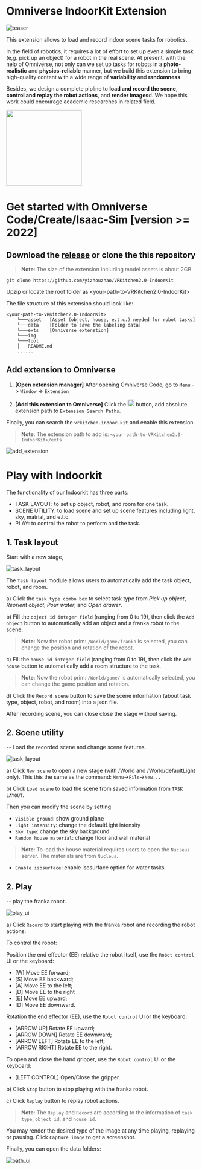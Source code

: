 # Omniverse IndoorKit Extension

![teaser](img/teaser_new.png)


This extension allows to load and record indoor scene tasks for robotics. 

In the field of robotics, it requires a lot of effort to set up even a simple task (e,g. pick up an object) for a robot in the real scene. At present, with the help of Omniverse, not only can we set up tasks for robots in a **photo-realistic** and **physics-reliable** manner, but we build this extension to bring high-quality content with a wide range of **variability** and **randomness**. 

Besides, we design a complete pipline to **load and record the scene**, **control and replay the robot actions**, and **render images**d. We hope this work could encourage academic researches in related field.


<img src="img/ui.png" width="200">

# Get started with Omniverse Code/Create/Isaac-Sim [version >= 2022]

## Download the [release]() or clone the this repository 

> **Note**:
> The size of the extension including model assets is about 2GB


```
git clone https://github.com/yizhouzhao/VRKitchen2.0-IndoorKit
```

Upzip or locate the root folder as <your-path-to-VRKitchen2.0-IndoorKit>

The file structure of this extension should look like:

```
<your-path-to-VRKitchen2.0-IndoorKit>
    └───asset   [Asset (object, house, e.t.c.) needed for robot tasks]
    └───data    [Folder to save the labeling data]
    └───exts    [Omniverse extenstion]
    └───img   
    └───tool
    │   README.md  
    ......
```

## Add extension to Omniverse

1. **[Open extension manager]** After opening Omniverse Code, go to `Menu` -> `Window` -> `Extension`

2. **[Add this extension to Omniverse]** Click the  <img src="https://github.githubassets.com/images/icons/emoji/unicode/2699.png?v8" width="18"> button, add absolute extension path to `Extension Search Paths`.

Finally, you can search the `vrkitchen.indoor.kit` and enable this extension.

> **Note**:
> The extension path to add is: `<your-path-to-VRKitchen2.0-IndoorKit>/exts`

![add_extension](img/add_extension.png)

# Play with Indoorkit

The functionality of our Indoorkit has three parts:

- TASK LAYOUT: to set up object, robot, and room for one task.
- SCENE UTILITY: to load scene and set up scene features including light, sky, matrial, and e.t.c.
- PLAY: to control the robot to perform and the task.

## 1. Task layout

Start with a new stage,

![task_layout](/img/task_ui.png)

The `Task layout` module allows users to automatically add the task object, robot, and room. 

a) Click the `task type combo box` to select task type from *Pick up object*, *Reorient object*, *Pour water*, and *Open drawer*.

b) Fill the `object id integer field` (ranging from 0 to 19), then click the `Add object` button to automatically add an object and a franka robot to the scene.

> **Note**:
> Now the robot prim: `/World/game/franka` is selected, you can change the position and rotation of the robot.

c) Fill the `house id integer field` (ranging from 0 to 19), then click the `Add house` button to automatically add a room structure to the task.

> **Note**:
> Now the robot prim: `/World/game/` is automatically selected, you can change the game position and rotation.

d) Click the `Record scene` button to save the scene information (about task type, object, robot, and room) into a json file.  

After recording scene, you can close close the stage without saving.

## 2. Scene utility

-- Load the recorded scene and change scene features.

![task_layout](/img/scene_ui.png)

a) Click `New scene` to open a new stage (with /World and /World/defaultLight only). This this the same as the command: `Menu`->`File`->`New...`

b) Click `Load scene` to load the scene from saved information from `TASK LAYOUT`.

Then you can modify the scene by setting

- `Visible ground`: show ground plane
- `Light intensity`: change the defaultLight intensity
- `Sky type`: change the sky background
- `Random house material`: change floor and wall material

>**Note**: 
>To load the house material requires users to open the `Nucleus` server. The materials are from `Nucleus`.

- `Enable isosurface`: enable isosurface option for water tasks.

## 2. Play



-- play the franka robot.

![play_ui](/img/play_ui.png)

a) Click `Record` to start playing with the franka robot and recording the robot actions.

To control the robot:

Position the end effector (EE) relative the robot itself, use the `Robot control` UI or the keyboard: 
- [W] Move EE forward; 
- [S] Move EE backward; 
- [A] Move EE to the left; 
- [D] Move EE to the right
- [E] Move EE upward; 
- [D] Move EE downward.

Rotation the end effector (EE), use the `Robot control` UI or the keyboard: 
- [ARROW UP] Rotate EE upward; 
- [ARROW DOWN] Rotate EE downward; 
- [ARROW LEFT] Rotate EE to the left; 
- [ARROW RIGHT] Rotate EE to the right.

To open and close the hand gripper, use the `Robot control` UI or the keyboard: 

- [LEFT CONTROL] Open/Close the gripper.

b) Click `Stop` button to stop playing with the franka robot.

c) Click `Replay` button to replay robot actions.

>**Note**: 
> The `Replay` and `Record` are according to the information of `task type`, `object id`, and `house id`.

You may render the desired type of the image at any time playing, replaying or pausing. Click `Capture image` to get a screenshot.

Finally, you can open the data folders:

![path_ui](img/path_ui.png)